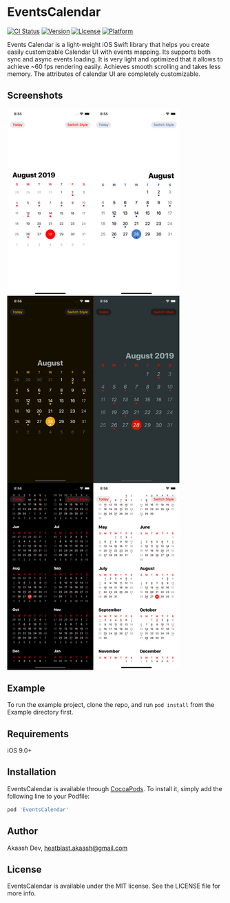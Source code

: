# EventsCalendar

[![CI Status](https://img.shields.io/travis/akaashdev/EventsCalendar.svg?style=flat)](https://travis-ci.org/akaashdev/EventsCalendar)
[![Version](https://img.shields.io/cocoapods/v/EventsCalendar.svg?style=flat)](https://cocoapods.org/pods/EventsCalendar)
[![License](https://img.shields.io/cocoapods/l/EventsCalendar.svg?style=flat)](https://cocoapods.org/pods/EventsCalendar)
[![Platform](https://img.shields.io/cocoapods/p/EventsCalendar.svg?style=flat)](https://cocoapods.org/pods/EventsCalendar)

Events Calendar is a light-weight iOS Swift library that helps you create easily customizable Calendar UI with events mapping. Its supports both sync and async events loading. It is very light and optimized that it allows to achieve ~60 fps rendering easily. Achieves smooth scrolling and takes less memory. The attributes of calendar UI are completely customizable.


## Screenshots
<img align="left" width="200" src="https://github.com/akaashdev/EventsCalendar/blob/master/Screenshots/screenshot_1.png">
<img align="left" width="200" src="https://github.com/akaashdev/EventsCalendar/blob/master/Screenshots/screenshot_2.png">
<img align="left" width="200" src="https://github.com/akaashdev/EventsCalendar/blob/master/Screenshots/screenshot_5.png">
<img align="center" width="200" src="https://github.com/akaashdev/EventsCalendar/blob/master/Screenshots/screenshot_6.png">

<img align="left" width="200" src="https://github.com/akaashdev/EventsCalendar/blob/master/Screenshots/screenshot_3.png">
<img align="center" width="200" src="https://github.com/akaashdev/EventsCalendar/blob/master/Screenshots/screenshot_4.png">


## Example

To run the example project, clone the repo, and run `pod install` from the Example directory first.


## Requirements

iOS 9.0+


## Installation

EventsCalendar is available through [CocoaPods](https://cocoapods.org). To install
it, simply add the following line to your Podfile:

```ruby
pod 'EventsCalendar'
```

## Author

Akaash Dev, heatblast.akaash@gmail.com

## License

EventsCalendar is available under the MIT license. See the LICENSE file for more info.
